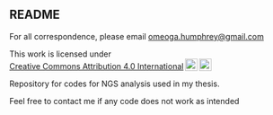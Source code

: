 ## README

For all correspondence, please email omeoga.humphrey@gmail.com

 <p xmlns:cc="http://creativecommons.org/ns#" xmlns:dct="http://purl.org/dc/terms/"><span property="dct:title">This work</span> is licensed under <a href="https://creativecommons.org/licenses/by/4.0/?ref=chooser-v1" target="_blank" rel="license noopener noreferrer" style="display:inline-block;">Creative Commons Attribution 4.0 International<img style="height:22px!important;margin-left:3px;vertical-align:text-bottom;" src="https://mirrors.creativecommons.org/presskit/icons/cc.svg?ref=chooser-v1" alt=""><img style="height:22px!important;margin-left:3px;vertical-align:text-bottom;" src="https://mirrors.creativecommons.org/presskit/icons/by.svg?ref=chooser-v1" alt=""></a></p> 
 
Repository for codes for NGS analysis used in my thesis.

Feel free to contact me if any code does not work as intended
